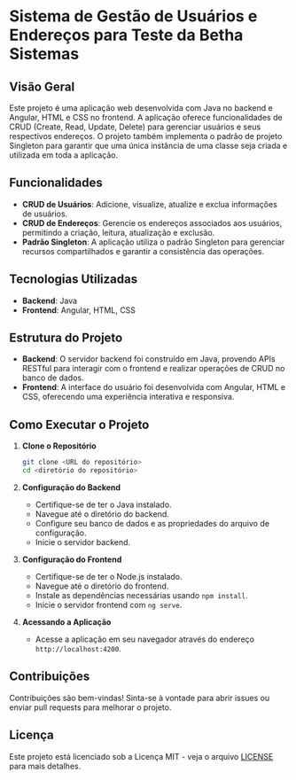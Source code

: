 # Sistema de Gestão de Usuários e Endereços para Teste da Betha Sistemas

## Visão Geral

Este projeto é uma aplicação web desenvolvida com Java no backend e Angular, HTML e CSS no frontend. A aplicação oferece funcionalidades de CRUD (Create, Read, Update, Delete) para gerenciar usuários e seus respectivos endereços. O projeto também implementa o padrão de projeto Singleton para garantir que uma única instância de uma classe seja criada e utilizada em toda a aplicação.

## Funcionalidades

- **CRUD de Usuários**: Adicione, visualize, atualize e exclua informações de usuários.
- **CRUD de Endereços**: Gerencie os endereços associados aos usuários, permitindo a criação, leitura, atualização e exclusão.
- **Padrão Singleton**: A aplicação utiliza o padrão Singleton para gerenciar recursos compartilhados e garantir a consistência das operações.

## Tecnologias Utilizadas

- **Backend**: Java
- **Frontend**: Angular, HTML, CSS

## Estrutura do Projeto

- **Backend**: O servidor backend foi construído em Java, provendo APIs RESTful para interagir com o frontend e realizar operações de CRUD no banco de dados.
- **Frontend**: A interface do usuário foi desenvolvida com Angular, HTML e CSS, oferecendo uma experiência interativa e responsiva.

## Como Executar o Projeto

1. **Clone o Repositório**

    ```bash
    git clone <URL do repositório>
    cd <diretório do repositório>
    ```

2. **Configuração do Backend**

    - Certifique-se de ter o Java instalado.
    - Navegue até o diretório do backend.
    - Configure seu banco de dados e as propriedades do arquivo de configuração.
    - Inicie o servidor backend.

3. **Configuração do Frontend**

    - Certifique-se de ter o Node.js instalado.
    - Navegue até o diretório do frontend.
    - Instale as dependências necessárias usando `npm install`.
    - Inicie o servidor frontend com `ng serve`.

4. **Acessando a Aplicação**

    - Acesse a aplicação em seu navegador através do endereço `http://localhost:4200`.

## Contribuições

Contribuições são bem-vindas! Sinta-se à vontade para abrir issues ou enviar pull requests para melhorar o projeto.

## Licença

Este projeto está licenciado sob a Licença MIT - veja o arquivo [LICENSE](LICENSE) para mais detalhes.
